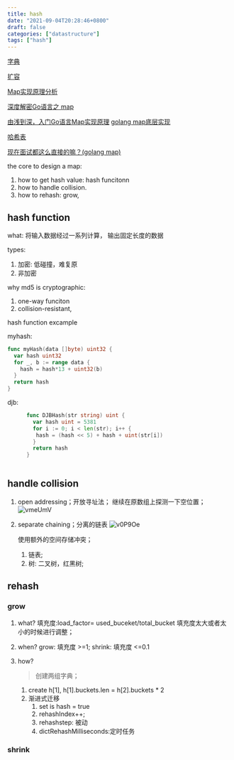 ```yaml
---
title: hash
date: "2021-09-04T20:28:46+0800"
draft: false
categories: ["datastructure"]
tags: ["hash"]
---
```


[字典](https://redisbook.readthedocs.io/en/latest/internal-datastruct/dict.html)

[扩容](https://golang.design/go-questions/map/extend/)

[Map实现原理分析](https://studygolang.com/articles/27421)

[深度解密Go语言之 map](https://juejin.im/post/6844903848587296781#heading-8)

[由浅到深，入门Go语言Map实现原理](https://segmentfault.com/a/1190000039101378)
[golang map底层实现](http://yangxikun.github.io/golang/2019/10/07/golang-map.html)

[哈希表](https://draveness.me/golang/docs/part2-foundation/ch03-datastructure/golang-hashmap/#33-%E5%93%88%E5%B8%8C%E8%A1%A8)

[现在面试都这么直接的嘛？(golang map)](https://chowdera.com/2021/04/20210420190818405w.html)


the core to  design a map:
1.   how to get  hash value:     hash funcitonn
2.  how to   handle collision.
3.   how to rehash: grow, 


##  hash function

what:  将输入数据经过一系列计算， 输出固定长度的数据 

types:
1. 加密:  低碰撞，难复原
2. 非加密



why md5 is cryptographic:
1. one-way funciton
2. collision-resistant,



hash function excample

myhash:
```go
func myHash(data []byte) uint32 {
  var hash uint32
  for _, b := range data {
    hash = hash*13 + uint32(b)
  }
  return hash
}
```

djb:  

```go
      func DJBHash(str string) uint {
        var hash uint = 5381
        for i := 0; i < len(str); i++ {
         hash = (hash << 5) + hash + uint(str[i])
        }
        return hash
      }
      
```
 
## handle collision

1. open addressing；开放寻址法；
   继续在原数组上探测一下空位置；
    ![vmeUmV](https://cdn.jsdelivr.net/gh/atony2099/imgs@master/20210904/vmeUmV.jpg)    

2. separate chaining；分离的链表 
    ![v0P9Oe](https://cdn.jsdelivr.net/gh/atony2099/imgs@master/20210904/v0P9Oe.jpg)
    
    使用额外的空间存储冲突；
    1. 链表;
    2. 树: 二叉树，红黑树;




## rehash

 
### grow 

1. what?
   填充度:load_factor= used_buceket/total_bucket
   填充度太大或者太小的时候进行调整；


2. when?
   grow: 填充度 >=1;
   shrink: 填充度 <=0.1

3. how?
   > 创建两组字典；
   1. create  h[1],  h[1].buckets.len = h[2].buckets * 2
   2.  渐进式迁移
       1.  set is hash = true
       2.  rehashIndex++;
          1. rehashstep: 被动
          2. dictRehashMilliseconds:定时任务




### shrink 

